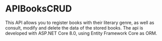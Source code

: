 # APIBooksCRUD

This API allows you to register books with their literary genre, as well as consult, modify and delete the data of the stored books. The api is developed with ASP.NET Core 8.0, using Entity Framework Core as ORM.
